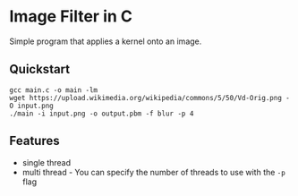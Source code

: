# Image Filter in C

Simple program that applies a kernel onto an image.

## Quickstart

```console
gcc main.c -o main -lm
wget https://upload.wikimedia.org/wikipedia/commons/5/50/Vd-Orig.png -O input.png
./main -i input.png -o output.pbm -f blur -p 4
```

## Features

* single thread
* multi thread - You can specify the number of threads to use with the `-p`
  flag
